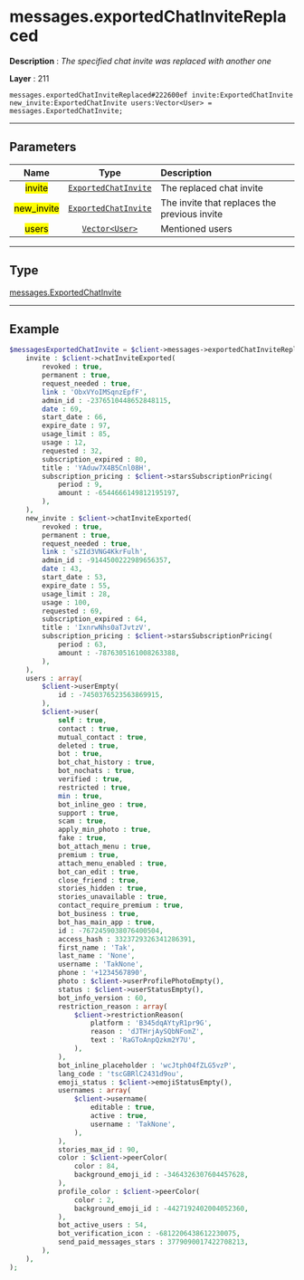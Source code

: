 # messages.exportedChatInviteReplaced

**Description** : *The specified chat invite was replaced with another one*

**Layer** : 211

```tl
messages.exportedChatInviteReplaced#222600ef invite:ExportedChatInvite new_invite:ExportedChatInvite users:Vector<User> = messages.ExportedChatInvite;
```

---

## Parameters

| Name | Type | Description |
| :---: | :---: | :--- |
| <mark>invite</mark> | [`ExportedChatInvite`](type/ExportedChatInvite) | The replaced chat invite |
| <mark>new_invite</mark> | [`ExportedChatInvite`](type/ExportedChatInvite) | The invite that replaces the previous invite |
| <mark>users</mark> | [`Vector<User>`](type/User) | Mentioned users |

---

## Type

[messages.ExportedChatInvite](type/messages.ExportedChatInvite)

---

## Example

```php
$messagesExportedChatInvite = $client->messages->exportedChatInviteReplaced(
	invite : $client->chatInviteExported(
		revoked : true,
		permanent : true,
		request_needed : true,
		link : 'ObxVYoIMSqnzEpfF',
		admin_id : -2376510448652848115,
		date : 69,
		start_date : 66,
		expire_date : 97,
		usage_limit : 85,
		usage : 12,
		requested : 32,
		subscription_expired : 80,
		title : 'YAduw7X4B5Cnl08H',
		subscription_pricing : $client->starsSubscriptionPricing(
			period : 9,
			amount : -6544666149812195197,
		),
	),
	new_invite : $client->chatInviteExported(
		revoked : true,
		permanent : true,
		request_needed : true,
		link : 'sZId3VNG4KkrFulh',
		admin_id : -9144500222989656357,
		date : 43,
		start_date : 53,
		expire_date : 55,
		usage_limit : 28,
		usage : 100,
		requested : 69,
		subscription_expired : 64,
		title : 'IxnrwNhs0aTJvtzV',
		subscription_pricing : $client->starsSubscriptionPricing(
			period : 63,
			amount : -7876305161008263388,
		),
	),
	users : array(
		$client->userEmpty(
			id : -7450376523563869915,
		),
		$client->user(
			self : true,
			contact : true,
			mutual_contact : true,
			deleted : true,
			bot : true,
			bot_chat_history : true,
			bot_nochats : true,
			verified : true,
			restricted : true,
			min : true,
			bot_inline_geo : true,
			support : true,
			scam : true,
			apply_min_photo : true,
			fake : true,
			bot_attach_menu : true,
			premium : true,
			attach_menu_enabled : true,
			bot_can_edit : true,
			close_friend : true,
			stories_hidden : true,
			stories_unavailable : true,
			contact_require_premium : true,
			bot_business : true,
			bot_has_main_app : true,
			id : -7672459038076400504,
			access_hash : 3323729326341286391,
			first_name : 'Tak',
			last_name : 'None',
			username : 'TakNone',
			phone : '+1234567890',
			photo : $client->userProfilePhotoEmpty(),
			status : $client->userStatusEmpty(),
			bot_info_version : 60,
			restriction_reason : array(
				$client->restrictionReason(
					platform : 'B345dqAYtyR1pr9G',
					reason : 'dJTHrjAySQbNFomZ',
					text : 'RaGToAnpQzkm2Y7U',
				),
			),
			bot_inline_placeholder : 'wcJtph04fZLG5vzP',
			lang_code : 'tscGBRlC2431d9ou',
			emoji_status : $client->emojiStatusEmpty(),
			usernames : array(
				$client->username(
					editable : true,
					active : true,
					username : 'TakNone',
				),
			),
			stories_max_id : 90,
			color : $client->peerColor(
				color : 84,
				background_emoji_id : -3464326307604457628,
			),
			profile_color : $client->peerColor(
				color : 2,
				background_emoji_id : -4427192402004052360,
			),
			bot_active_users : 54,
			bot_verification_icon : -6812206438612230075,
			send_paid_messages_stars : 3779090017422708213,
		),
	),
);
```